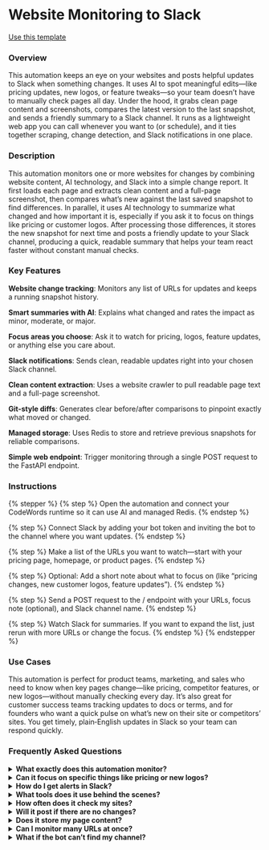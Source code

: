 # Website Monitoring to Slack

<a href="https://codewords.agemo.ai/run/website_monitoring_to_slack" class="button primary">Use this template</a>

### Overview

This automation keeps an eye on your websites and posts helpful updates to Slack when something changes. It uses AI to spot meaningful edits—like pricing updates, new logos, or feature tweaks—so your team doesn’t have to manually check pages all day. Under the hood, it grabs clean page content and screenshots, compares the latest version to the last snapshot, and sends a friendly summary to a Slack channel. It runs as a lightweight web app you can call whenever you want to (or schedule), and it ties together scraping, change detection, and Slack notifications in one place.

### Description

This automation monitors one or more websites for changes by combining website content, AI technology, and Slack into a simple change report. It first loads each page and extracts clean content and a full-page screenshot, then compares what’s new against the last saved snapshot to find differences. In parallel, it uses AI technology to summarize what changed and how important it is, especially if you ask it to focus on things like pricing or customer logos. After processing those differences, it stores the new snapshot for next time and posts a friendly update to your Slack channel, producing a quick, readable summary that helps your team react faster without constant manual checks.

### Key Features

**Website change tracking**: Monitors any list of URLs for updates and keeps a running snapshot history.

**Smart summaries with AI**: Explains what changed and rates the impact as minor, moderate, or major.

**Focus areas you choose**: Ask it to watch for pricing, logos, feature updates, or anything else you care about.

**Slack notifications**: Sends clean, readable updates right into your chosen Slack channel.

**Clean content extraction**: Uses a website crawler to pull readable page text and a full-page screenshot.

**Git-style diffs**: Generates clear before/after comparisons to pinpoint exactly what moved or changed.

**Managed storage**: Uses Redis to store and retrieve previous snapshots for reliable comparisons.

**Simple web endpoint**: Trigger monitoring through a single POST request to the FastAPI endpoint.

### Instructions

{% stepper %}
{% step %}
Open the automation and connect your CodeWords runtime so it can use AI and managed Redis.
{% endstep %}

{% step %}
Connect Slack by adding your bot token and inviting the bot to the channel where you want updates.
{% endstep %}

{% step %}
Make a list of the URLs you want to watch—start with your pricing page, homepage, or product pages.
{% endstep %}

{% step %}
Optional: Add a short note about what to focus on (like “pricing changes, new customer logos, feature updates”).
{% endstep %}

{% step %}
Send a POST request to the / endpoint with your URLs, focus note (optional), and Slack channel name.
{% endstep %}

{% step %}
Watch Slack for summaries. If you want to expand the list, just rerun with more URLs or change the focus.
{% endstep %}
{% endstepper %}

### Use Cases

This automation is perfect for product teams, marketing, and sales who need to know when key pages change—like pricing, competitor features, or new logos—without manually checking every day. It’s also great for customer success teams tracking updates to docs or terms, and for founders who want a quick pulse on what’s new on their site or competitors’ sites. You get timely, plain‑English updates in Slack so your team can respond quickly.

### Frequently Asked Questions

<details>

<summary><strong>What exactly does this automation monitor?</strong></summary>

It checks the URLs you provide for content changes, captures a snapshot, and compares it to the last version. It then uses AI technology to summarize what changed and how important it might be.

</details>

<details>

<summary><strong>Can it focus on specific things like pricing or new logos?</strong></summary>

Yes. Add a short description (for example, “pricing changes, new customer logos”) and the AI will pay special attention to those areas when summarizing.

</details>

<details>

<summary><strong>How do I get alerts in Slack?</strong></summary>

Provide the Slack channel name in your request. The automation formats a clean summary and posts it directly to that channel using your Slack bot token.

</details>

<details>

<summary><strong>What tools does it use behind the scenes?</strong></summary>

It’s a FastAPI app that uses Firecrawl for scraping and screenshots, Redis for storing snapshots, the CodeWords AI runtime (Gemini) for change analysis, and the Slack SDK to send messages. It can also use ChatGPT via the CodeWords runtime to polish Slack formatting.

</details>

<details>

<summary><strong>How often does it check my sites?</strong></summary>

You control the schedule. Trigger it manually or hook it up to your preferred scheduler or workflow tool to run on a cadence.

</details>

<details>

<summary><strong>Will it post if there are no changes?</strong></summary>

No, notifications are sent when changes are detected or when a page is being tracked for the first time (so you know monitoring is live).

</details>

<details>

<summary><strong>Does it store my page content?</strong></summary>

It stores a snapshot representation in Redis so it can compare the next run to the last one. This enables accurate diffs and smarter summaries.

</details>

<details>

<summary><strong>Can I monitor many URLs at once?</strong></summary>

Yes. Include multiple URLs in the request. The automation will check each one and post Slack updates per site when changes are found.

</details>

<details>

<summary><strong>What if the bot can’t find my channel?</strong></summary>

Make sure the bot is installed in your workspace, invited to the channel, and has permission to read channels and post messages. Use the channel’s name (without #).

</details>
